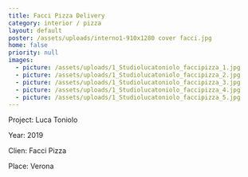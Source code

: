 ```yaml
---
title: Facci Pizza Delivery
category: interior / pizza
layout: default
poster: /assets/uploads/interno1-910x1280 cover facci.jpg
home: false
priority: null
images:
  - picture: /assets/uploads/1_Studiolucatoniolo_faccipizza_1.jpg
  - picture: /assets/uploads/1_Studiolucatoniolo_faccipizza_2.jpg
  - picture: /assets/uploads/1_Studiolucatoniolo_faccipizza_3.jpg
  - picture: /assets/uploads/1_Studiolucatoniolo_faccipizza_4.jpg
  - picture: /assets/uploads/1_Studiolucatoniolo_faccipizza_5.jpg
---
```

Project: Luca Toniolo

Year: 2019

Clien: Facci Pizza

Place: Verona
